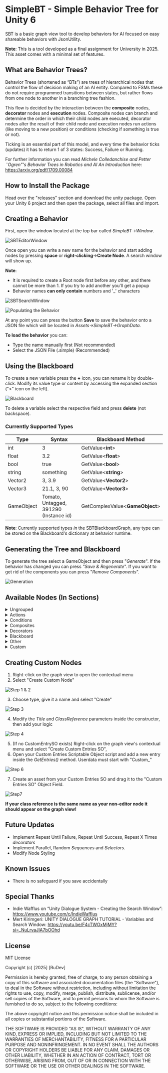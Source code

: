 
# SimpleBT - Simple Behavior Tree for Unity 6

SBT is a basic graph view tool to develop behaviors for AI focused on easy shareable behaviors with JsonUtility. 

**Note**: This is a tool developed as a final assignment for University in 2025. This asset comes with a minimal set of features.






## What are Behavior Trees?

Behavior Trees (shortened as “BTs”) are trees of hierarchical nodes that control the flow of decision making of an AI entity. Compared to FSMs these do not require programmed transitions between states, but rather flows from one node to another in a branching tree fashion.

This flow is decided by the interaction between the **composite** nodes, **decorator** nodes and **execution** nodes. Composite nodes can branch and determine the order in which their child nodes are executed, decorator nodes alter the result of their child node and execution nodes run actions (like moving to a new position) or conditions (checking if something is true or not).

Ticking is an essential part of this model, and every time the behavior ticks (updates) it has to return 1 of 3 states: Success, Failure or Running.

For further information you can read *Michele Colledanchise and Petter ¨Ogren"'s Behavior Trees in Robotics and AI An Introduction* here: https://arxiv.org/pdf/1709.00084
## How to Install the Package

Head over the "releases" section and download the unity package. Open your Unity 6 project and then open the package, select all files and import.

## Creating a Behavior

First, open the window located at the top bar called *SimpleBT*->*Window*.

![SBTEditorWindow](https://github.com/RuDevOfficial/SimpleBT/blob/Beta/Screenshots/SBTEditorWindow%20Window.png?raw=true)

Once open you can write a new name for the behavior  and start adding nodes by pressing **space** or **right-clicking**->**Create Node**. A search window will show up.

**Note**: 
- It is required to create a Root node first before any other, and there cannot be more than 1. If you try to add another you'll get a popup
- Behavior names **can only contain** numbers and '_' characters

![SBTSearchWindow](https://github.com/RuDevOfficial/SimpleBT/blob/Beta/Screenshots/SBTSearchWindow.png?raw=true)

![Populating the Behavior](https://github.com/RuDevOfficial/SimpleBT/blob/Beta/Screenshots/BehaviorExample.png?raw=true)

At any point you can press the button **Save** to save the behavior onto a JSON file which will be located in *Assets->SimpleBT->GraphData*. 

**To load the behavior** you can:
- Type the name manually first (Not recommended)
- Select the JSON File (.simple) (Recommended)

## Using the Blackboard

To create a new variable press the **+** icon, you can rename it by double-click. Modify its value type or content by accessing the expanded section (">" icon on the left).

![Blackboard](https://github.com/RuDevOfficial/SimpleBT/blob/Beta/Screenshots/Blackboard.png?raw=true)

To delete a variable select the respective field and press **delete** (not backspace).

### Currently Supported Types

| Type       | Syntax                                 | Blackboard Method                 |
|------------|----------------------------------------|-----------------------------------|
| int        | 3                                      | GetValue<<Type>**int**>               |
| float      | 3.2                                    | GetValue<<Type>**float**>             |
| bool       | true                                   | GetValue<<Type>**bool**>              |
| string     | something                              | GetValue<<Type>**string**>            |
| Vector2    | 3, 3.9                                 | GetValue<<Type>**Vector2**>           |
| Vector3    | 21.1, 3, 90                            | GetValue<<Type>**Vector3**>           |
| GameObject | Tomato, Untagged, 391290 (Instance id) | GetComplexValue<<Type>**GameObject**> |

**Note**: Currently supported types *in* the SBTBlackboardGraph, any type can be stored on the Blackboard's dictionary at behavior runtime.

## Generating the Tree and Blackboard

To generate the tree select a GameObject and then press "*Generate*". If the behavior has changed you can press *"Save & Regenerate*".
If you want to get rid of the components you can press "*Remove Components*".

![Generation](https://github.com/RuDevOfficial/SimpleBT/blob/Beta/Screenshots/Saving%20and%20Regenerating.png?raw=true)

## Available Nodes (In Sections)

<details>
<summary>Ungrouped</summary>

| Name   | Description                                                                                                        |
|--------|--------------------------------------------------------------------------------------------------------------------|
| Root   | Acts as the tree root <br/> Must be added first before any other node                                              |
| Branch | Behavior Tree as a node <br/> Recommended for behavior branching |

</details>


<details>
<summary>Actions</summary>

| Name                      | Description                                                                                               | Section       |
|---------------------------|-----------------------------------------------------------------------------------------------------------|---------------|
| Always Succeed            | Self explanatory                                                                                          | General       |
| Send Message              | Calls the specified method with no parameters on all scripts attached to the GameObject                   | General       |
| Override Tag              | Self explanatory                                                                                          | General       |
| Parent GameObject to Self | Uses *.SetParent()* on the target GameObject                                                              | General       |
| Unparent GameObject       | Uses *.SetParent(null)* on the target GameObject                                                          | General       |
| Destroy GameObject        | Self explanatory                                                                                          | General       |
| Set Active                | Sets the target GameObject to active or disabled.                                                         | General       |
| Set Active (Toggle)       | Toggles the target GameObject's active status                                                             | General       |
| Store Random Position 3D  | Raycasts with additional height and a random range into the ground. <br/>A Vector2 position can be stored | General       |
| Stop                      | Rigidbody / Rigidbody 2D linear velocity is set to 0                                                      | Movement      |
| Follow 2D                 | Follows a target and can Ignore the X or Y axis <br/>Can toggle between transform or Rigidbody2D          | Movement / 2D |
| Flee 2D                   | Moves in the opposite direction of Follow2D                                                               | Movement / 2D |
| Go To Position 2D         | Goes to a Vector 2 position and can ignore the X or Y axis                                                | Movement / 2D |
| Linear Move 2D            | Continuously moves the GameObject in a linear velocity                                                    | Movement / 2D |
| Follow 3D                 | Same as Follow2D but can also ignore the Z axis                                                           | Movement / 3D |
| Flee 3D                   | Same as Flee2D but can also ignore the Z axis                                                             | Movement / 3D |
| Go To Position 3D         | Same as GoToPosition3D but can also ignore the Z axis                                                     | Movement / 3D |
| Wait X Seconds            | Self explanatory                                                                                          | Movement / 3D |

</details>


<details>
<summary>Conditions</summary>

| Name                   | Description                                                  |
|------------------------|--------------------------------------------------------------|
| Always Succeed         | Self explanatory                                             |
| Always Fail            | Self explanatory                                             |
| Comparison             | Compares between numbers and if the "A" value is null or not |
| Is Near Ledge 2D       | Checks if the gameObject is near a ledge in 2D               |
| Is GameObject Close 2D | Checks if the gameObject's target is close enough in 2D      |
| Is GameObject Close 3D | Checks if the gameObject's target is close enough in 3D      |

</details>


<details>
<summary>Composites</summary>

| Name              | Description                                                                                                                                                                                                  |
|-------------------|--------------------------------------------------------------------------------------------------------------------------------------------------------------------------------------------------------------|
| Sequence          | Ticks each children in order, fails if one fails, succeeds if all succeed                                                                                                                                    |
| Selector          | Ticks each children in order, succeeds if one succeeds, fails if all fail                                                                                                                                    |
| Parallel Sequence | Ticks all children in parallel, if any fail all fail                                                                                                                                                         |
| Random Sequence   | Selects a random children to tick until all are ticked (Follows Sequence Logic)                                                                                                                              |
| Priority          | Prioritizes nodes on the left and aborts lesser important nodes <br/> Requires Composites as children and each composite must contain a Condition <br/>AlwaysSucceed recommended to the least important node |

</details>


<details>
<summary>Decorators</summary>

| Name           | Description |
|----------------| ------------- |
| Repeat Forever | Always returns "Running", preventing the behavior from finishing |

</details>

<details>
<summary>Blackboard</summary>

| Name                   | Description      |
|------------------------|------------------|
| Remove Key             | Self explanatory |
| Invert Numerical Value | Self explanatory |

</details>

<details>
<summary>Other</summary>

| Name  | Description                                                                             |
|-------|-----------------------------------------------------------------------------------------|
| Debug | Sends a *Debug.Log()* message <br/> Can choose between Succeed or Failure after the log |

</details>

</details>

<details>
<summary>Custom</summary>

This section is exclusive for your custom nodes.

</details>

## Creating Custom Nodes

1. Right-click on the graph view to open the contextual menu
2. Select "Create Custom Node"

![Step 1 & 2](https://github.com/RuDevOfficial/SimpleBT/blob/Beta/Screenshots/Create%20Custom%20Node%20Step%201_1.png?raw=true)

3. Choose type, give it a name and select "Create"

![Step 3](https://github.com/RuDevOfficial/SimpleBT/blob/Beta/Screenshots/Create%20Custom%20Node%20Step1_X.png?raw=true)

4. Modify the *Title* and *ClassReference* parameters inside the constructor, then add your logic

![Step 4](https://github.com/RuDevOfficial/SimpleBT/blob/Beta/Screenshots/Example%20GraphAction.png?raw=true)

5. (If no CustomEntrySO exists) Right-click on the graph view's contextual menu and select "Create Custom Entries SO",
6. Open your Custom Entries Scriptable Object script and add a new entry inside the *GetEntries()* method. Userdata must start with "Custom_"

![Step 6](https://github.com/RuDevOfficial/SimpleBT/blob/Beta/Screenshots/Example%20Entries.png?raw=true)

7. Create an asset from your Custom Entries SO and drag it to the "Custom Entries SO" Object Field.

![Step7](https://github.com/RuDevOfficial/SimpleBT/blob/Beta/Screenshots/Custom%20Entries.png?raw=true)

**If your class reference is the same name as your non-editor node it should appear on the graph view!**

## Future Updates
- Implement Repeat Until Failure, Repeat Until Success, Repeat X Times *decorators*
- Implement Parallel, Random *Sequences* and *Selectors*.
- Modify Node Styling

## Known Issues

- There is no safeguard if you save accidentally

## Special Thanks

- Indie Wafflus on “Unity Dialogue System - Creating the Search Window”: https://www.youtube.com/c/IndieWafflus
- Mert Kirimgeri: UNITY DIALOGUE GRAPH TUTORIAL - Variables and Search Window: https://youtu.be/F4cTWOxMjMY?si=_NuLrvaJIA7bOOhd

## License

MIT License

Copyright (c) [2025] [RuDev]

Permission is hereby granted, free of charge, to any person obtaining a copy
of this software and associated documentation files (the "Software"), to deal
in the Software without restriction, including without limitation the rights
to use, copy, modify, merge, publish, distribute, sublicense, and/or sell
copies of the Software, and to permit persons to whom the Software is
furnished to do so, subject to the following conditions:

The above copyright notice and this permission notice shall be included in all
copies or substantial portions of the Software.

THE SOFTWARE IS PROVIDED "AS IS", WITHOUT WARRANTY OF ANY KIND, EXPRESS OR
IMPLIED, INCLUDING BUT NOT LIMITED TO THE WARRANTIES OF MERCHANTABILITY,
FITNESS FOR A PARTICULAR PURPOSE AND NONINFRINGEMENT. IN NO EVENT SHALL THE
AUTHORS OR COPYRIGHT HOLDERS BE LIABLE FOR ANY CLAIM, DAMAGES OR OTHER
LIABILITY, WHETHER IN AN ACTION OF CONTRACT, TORT OR OTHERWISE, ARISING FROM,
OUT OF OR IN CONNECTION WITH THE SOFTWARE OR THE USE OR OTHER DEALINGS IN THE
SOFTWARE.

